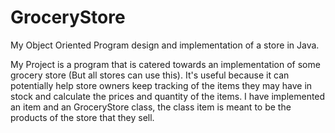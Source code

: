 # GroceryStore
My Object Oriented Program design and implementation of a store in Java.

My Project is a program that is catered towards an implementation of some grocery store (But all stores can use this). It's useful because it can potentially help store owners keep tracking of the items they may have in stock and calculate the prices and quantity of the items.
I have implemented an item and an GroceryStore class, the class item is meant to be the products of the store that they sell.

